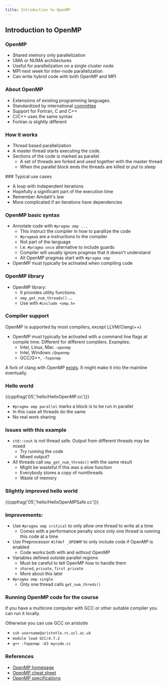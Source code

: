 ```yaml
---
title: Introduction to OpenMP
---
```


## Introduction to OpenMP

### OpenMP

* Shared memory only parallelization
* UMA or NUMA architectures
* Useful for parallelization on a single cluster node
* MPI next week for inter-node parallelization
* Can write hybrid code with both OpenMP and MPI

### About OpenMP

* Extensions of existing programming languages.
* Standardized by international [committee][OpenMPhomepage]
* Support for Fortran, C and C++
* C/C++ uses the same syntax
* Fortran is slightly different

### How it works

* Thread based parallelization
* A master thread starts executing the code.
* Sections of the code is marked as parallel
    - A set of threads are forked and used together with the master thread
    - When the parallel block ends the threads are killed or put to sleep

### Typical use cases

* A loop with independent iterations
* Hopefully a significant part of the execution time
* Remember Amdahl's law
* More complicated if an iterations have dependencies

### OpenMP basic syntax

* Annotate code with `#pragma omp ...`
    - This instruct the compiler in how to parallize the code
    - `#pragma`s are a instructions to the compiler 
    - Not part of the language
    - I.e. `#pragma once` alternative to include guards
    - Compiler will usually ignore pragmas that it doesn't understand
    - All OpenMP pragmas start with `#pragma omp`
* OpenMP must typically be activated when compiling code

### OpenMP library

* OpenMP library:
    - It provides utility functions.
    - `omp_get_num_threads()` ...
    - Use with `#include <omp.h>`

### Compiler support

OpenMP is supported by most compilers, except LLVM/Clang(++)

* OpenMP must typically be activated with a command line flags at compile time. Different for different compilers. Examples:
    - Intel, Linux, Mac  `-openmp`
    - Intel, Windows `/Qopenmp`
    - GCC/G++, `-fopenmp`

A fork of clang with OpenMP [exists][ClangOpenMP]. It might make it into the mainline eventually.

### Hello world

{{cppfrag('05','hello/HelloOpenMP.cc')}}

* `#pragma omp parallel` marks a block is to be run in parallel
* In this case all threads do the same
* No real work sharing

### Issues with this example

* `std::cout` is not thread safe. Output from different threads may be mixed
    - Try running the code
    - Mixed output?
* All threads call `omp_get_num_threds()` with the same result
    - Might be wasteful if this was a slow function
    - Everybody stores a copy of numthreads
    - Waste of memory

### Slightly improved hello world

{{cppfrag('05','hello/HelloOpenMPSafe.cc')}}

### Improvements:

* Use `#pragma omp critical` to only allow one thread to write at a time
    - Comes with a performance penalty since only one thread is running this code at a time
* Use Preprocessor `#ifdef _OPENMP` to only include code if OpenMP is enabled
    - Code works both with and without OpenMP
* Variables defined outside parallel regions
    - Must be careful to tell OpenMP how to handle them
    - `shared`, `private`, `first private`
    - More about this later
* `#pragma omp single`
    - Only one thread calls `get_num_threds()`

### Running OpenMP code for the course

If you have a multicore computer with GCC or other suitable compiler you can run it locally.

Otherwise you can use GCC on aristotle

* `ssh username@aristotle.rc.ucl.ac.uk`
* `module load GCC/4.7.2`
* `g++ -fopenmp -O3 mycode.cc`


### References

* [OpenMP homepage][OpenMPhomepage]
* [OpenMP cheat sheet][OpenMPcheatsheet]
* [OpenMP specifications][OpenMPSpecs]



[OpenMPhomepage]: http://openmp.org/ 
[OpenMPcheatsheet]: http://openmp.org/mp-documents/OpenMP-4.0-C.pdf
[OpenMPSpecs]: http://www.openmp.org/mp-documents/OpenMP4.0.0.pdf
[ClangOpenMP]: http://clang-omp.github.io/